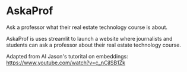 # AskaProf
Ask a professor what their real estate technology course is about.


AskaProf is uses streamlit to launch a website where journalists and students can ask a professor about their real estate technology course. 

Adapted from AI Jason's tutorital on embeddings: https://www.youtube.com/watch?v=c_nCjlSB1Zk
